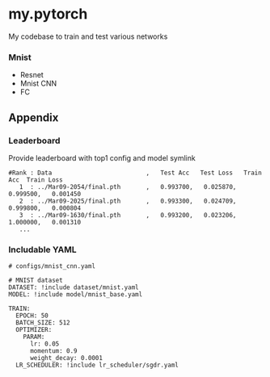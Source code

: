 # my.pytorch

My codebase to train and test various networks

### Mnist

* Resnet
* Mnist CNN
* FC 

## Appendix

### Leaderboard

Provide leaderboard with top1 config and model symlink

```
#Rank : Data                          ,   Test Acc   Test Loss   Train Acc  Train Loss
   1  : ../Mar09-2054/final.pth       ,   0.993700,   0.025870,   0.999500,   0.001450
   2  : ../Mar09-2025/final.pth       ,   0.993300,   0.024709,   0.999800,   0.000804
   3  : ../Mar09-1630/final.pth       ,   0.993200,   0.023206,   1.000000,   0.001310
   ...
```

### Includable YAML

```
# configs/mnist_cnn.yaml

# MNIST dataset
DATASET: !include dataset/mnist.yaml
MODEL: !include model/mnist_base.yaml

TRAIN:
  EPOCH: 50
  BATCH_SIZE: 512
  OPTIMIZER:
    PARAM:
      lr: 0.05
      momentum: 0.9
      weight_decay: 0.0001
  LR_SCHEDULER: !include lr_scheduler/sgdr.yaml
```
